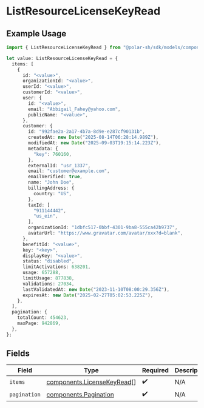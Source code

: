# ListResourceLicenseKeyRead

## Example Usage

```typescript
import { ListResourceLicenseKeyRead } from "@polar-sh/sdk/models/components/listresourcelicensekeyread.js";

let value: ListResourceLicenseKeyRead = {
  items: [
    {
      id: "<value>",
      organizationId: "<value>",
      userId: "<value>",
      customerId: "<value>",
      user: {
        id: "<value>",
        email: "Abbigail_Fahey@yahoo.com",
        publicName: "<value>",
      },
      customer: {
        id: "992fae2a-2a17-4b7a-8d9e-e287cf90131b",
        createdAt: new Date("2025-08-14T06:28:14.989Z"),
        modifiedAt: new Date("2025-09-03T19:15:14.223Z"),
        metadata: {
          "key": 760160,
        },
        externalId: "usr_1337",
        email: "customer@example.com",
        emailVerified: true,
        name: "John Doe",
        billingAddress: {
          country: "US",
        },
        taxId: [
          "911144442",
          "us_ein",
        ],
        organizationId: "1dbfc517-0bbf-4301-9ba8-555ca42b9737",
        avatarUrl: "https://www.gravatar.com/avatar/xxx?d=blank",
      },
      benefitId: "<value>",
      key: "<key>",
      displayKey: "<value>",
      status: "disabled",
      limitActivations: 638201,
      usage: 657288,
      limitUsage: 877838,
      validations: 27034,
      lastValidatedAt: new Date("2023-11-10T08:00:29.356Z"),
      expiresAt: new Date("2025-02-27T05:02:53.225Z"),
    },
  ],
  pagination: {
    totalCount: 454623,
    maxPage: 942869,
  },
};
```

## Fields

| Field                                                                    | Type                                                                     | Required                                                                 | Description                                                              |
| ------------------------------------------------------------------------ | ------------------------------------------------------------------------ | ------------------------------------------------------------------------ | ------------------------------------------------------------------------ |
| `items`                                                                  | [components.LicenseKeyRead](../../models/components/licensekeyread.md)[] | :heavy_check_mark:                                                       | N/A                                                                      |
| `pagination`                                                             | [components.Pagination](../../models/components/pagination.md)           | :heavy_check_mark:                                                       | N/A                                                                      |